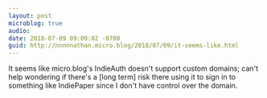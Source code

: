 ```yaml
---
layout: post
microblog: true
audio: 
date: 2018-07-09 09:09:02 -0700
guid: http://nnnnnathan.micro.blog/2018/07/09/it-seems-like.html
---
```

It seems like micro.blog's IndieAuth doesn't support custom domains; can't help wondering if there's a [long term] risk there using it to sign in to something like IndiePaper since I don't have control over the domain.
